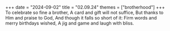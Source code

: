 +++
date = "2024-09-02"
title = "02.09.24"
themes = ["brotherhood"]
+++
To celebrate so fine a brother,
A card and gift will not suffice,
But thanks to Him and praise to God,
And though it falls so short of it:
Firm words and merry birthdays wished,
A jig and game and laugh with bliss.
